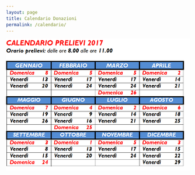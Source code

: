 ```yaml
---
layout: page
title: Calendario Donazioni
permalink: /calendario/
---
```


<div id="container">
<img src="/images/calendario2017.png.png">
</div>
